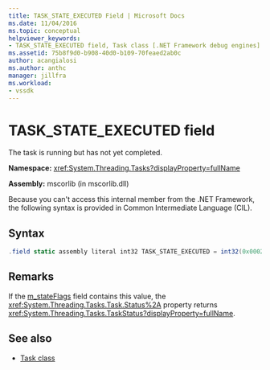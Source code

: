 ```yaml
---
title: TASK_STATE_EXECUTED Field | Microsoft Docs
ms.date: 11/04/2016
ms.topic: conceptual
helpviewer_keywords:
- TASK_STATE_EXECUTED field, Task class [.NET Framework debug engines]
ms.assetid: 75b8f9d0-b908-40d0-b109-70feaed2ab0c
author: acangialosi
ms.author: anthc
manager: jillfra
ms.workload:
- vssdk
---
```

# TASK_STATE_EXECUTED field
The task is running but has not yet completed.

 **Namespace:** <xref:System.Threading.Tasks?displayProperty=fullName>

 **Assembly:** mscorlib (in mscorlib.dll)

 Because you can't access this internal member from the .NET Framework, the following syntax is provided in Common Intermediate Language (CIL).

## Syntax

```csharp
.field static assembly literal int32 TASK_STATE_EXECUTED = int32(0x00020000)
```

## Remarks
 If the [m_stateFlags](../../extensibility/debugger/m-stateflags-field.md) field contains this value, the <xref:System.Threading.Tasks.Task.Status%2A> property returns <xref:System.Threading.Tasks.TaskStatus?displayProperty=fullName>.

## See also
- [Task class](../../extensibility/debugger/task-class-internal-members.md)
